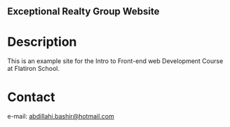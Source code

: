 Exceptional Realty Group Website
---

# Description

This is an example site for the Intro to Front-end web
Development Course at Flatiron School.

# Contact

e-mail: abdillahi.bashir@hotmail.com
